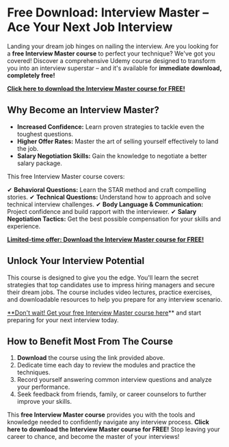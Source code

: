 # Free Download: Interview Master – Ace Your Next Job Interview

Landing your dream job hinges on nailing the interview. Are you looking for a **free Interview Master course** to perfect your technique? We've got you covered! Discover a comprehensive Udemy course designed to transform you into an interview superstar – and it's available for **immediate download, completely free!**

[**Click here to download the Interview Master course for FREE!**](https://udemywork.com/interview-master)

## Why Become an Interview Master?

*   **Increased Confidence:** Learn proven strategies to tackle even the toughest questions.
*   **Higher Offer Rates:** Master the art of selling yourself effectively to land the job.
*   **Salary Negotiation Skills:** Gain the knowledge to negotiate a better salary package.

This free Interview Master course covers:

✔ **Behavioral Questions:** Learn the STAR method and craft compelling stories.
✔ **Technical Questions:** Understand how to approach and solve technical interview challenges.
✔ **Body Language & Communication:** Project confidence and build rapport with the interviewer.
✔ **Salary Negotiation Tactics:** Get the best possible compensation for your skills and experience.

[**Limited-time offer: Download the Interview Master course for FREE!**](https://udemywork.com/interview-master)

## Unlock Your Interview Potential

This course is designed to give you the edge. You'll learn the secret strategies that top candidates use to impress hiring managers and secure their dream jobs. The course includes video lectures, practice exercises, and downloadable resources to help you prepare for any interview scenario.

[**Don't wait! Get your free Interview Master course here](https://udemywork.com/interview-master)** and start preparing for your next interview today.

## How to Benefit Most From The Course

1.  **Download** the course using the link provided above.
2.  Dedicate time each day to review the modules and practice the techniques.
3.  Record yourself answering common interview questions and analyze your performance.
4.  Seek feedback from friends, family, or career counselors to further improve your skills.

This **free Interview Master course** provides you with the tools and knowledge needed to confidently navigate any interview process. **Click here to download the Interview Master course for FREE!** Stop leaving your career to chance, and become the master of your interviews!
